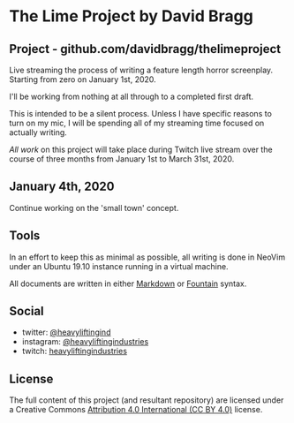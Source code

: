 # The Lime Project by David Bragg

## Project - github.com/davidbragg/thelimeproject

Live streaming the process of writing a feature length horror screenplay. Starting from zero on January 1st, 2020.

I'll be working from nothing at all through to a completed first draft.

This is intended to be a silent process. Unless I have specific reasons to turn on my mic, I will be spending all of my streaming time focused on actually writing. 

_All work_ on this project will take place during Twitch live stream over the course of three months from January 1st to March 31st, 2020.

## January 4th, 2020

Continue working on the 'small town' concept.

## Tools

In an effort to keep this as minimal as possible, all writing is done in NeoVim under an Ubuntu 19.10 instance running in a virtual machine.

All documents are written in either [Markdown](https://www.markdownguide.org/) or [Fountain](https://fountain.io/) syntax.

## Social

* twitter: [@heavyliftingind](https://twitter.com/heavyliftingind)
* instagram: [@heavyliftingindustries](https://www.instagram.com/heavyliftingindustries/)
* twitch: [heavyliftingindustries](https://www.twitch.tv/heavyliftingindustries)

## License

The full content of this project (and resultant repository) are licensed under a Creative Commons [Attribution 4.0 International (CC BY 4.0)](https://creativecommons.org/licenses/by/4.0/) license.

